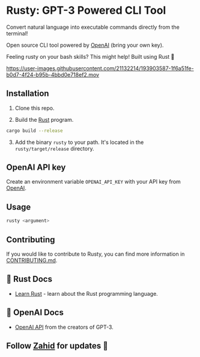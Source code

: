 # Rusty: GPT-3 Powered CLI Tool

Convert natural language into executable commands directly from the terminal!

Open source CLI tool powered by [OpenAI](https://openai.com/) (bring your own key).

Feeling rusty on your bash skills? This might help! Built using Rust 🦀

https://user-images.githubusercontent.com/21132214/193903587-1f6a51fe-b0d7-4f24-b95b-4bbd0e718ef2.mov

## Installation

1. Clone this repo.

2. Build the [Rust](https://www.rust-lang.org/tools/install) program.

```bash
cargo build --release
```

3. Add the binary `rusty` to your path. It's located in the `rusty/target/release` directory.

## OpenAI API key

Create an environment variable `OPENAI_API_KEY` with your API key from [OpenAI](https://openai.com/api/).

## Usage

```bash
rusty <argument>
```

## Contributing

If you would like to contribute to Rusty, you can find more information in [CONTRIBUTING.md](https://github.com/zahidkhawaja/rusty/blob/main/CONTRIBUTING.md).

## 🦀 Rust Docs

- [Learn Rust](https://www.rust-lang.org/learn) - learn about the Rust programming language.

## 🧠 OpenAI Docs

- [OpenAI API](https://beta.openai.com/docs/introduction) from the creators of GPT-3.

## Follow [Zahid](https://twitter.com/chillzaza_) for updates 🚀